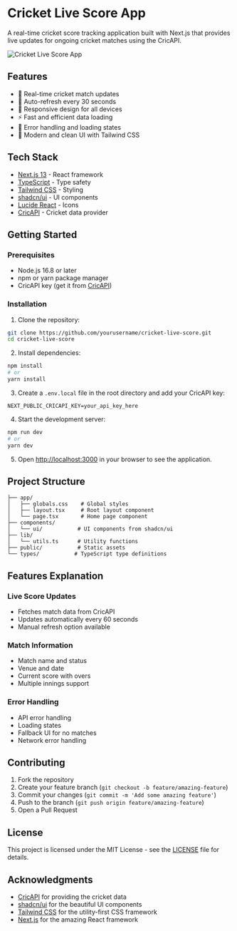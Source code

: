 # Cricket Live Score App

A real-time cricket score tracking application built with Next.js that provides live updates for ongoing cricket matches using the CricAPI.

![Cricket Live Score App](https://images.unsplash.com/photo-1531415074968-036ba1b575da?auto=format&fit=crop&q=80&w=1200&h=400)

## Features

- 🏏 Real-time cricket match updates
- 🔄 Auto-refresh every 30 seconds
- 📱 Responsive design for all devices
- ⚡ Fast and efficient data loading
- 🎯 Error handling and loading states
- 🎨 Modern and clean UI with Tailwind CSS

## Tech Stack

- [Next.js 13](https://nextjs.org/) - React framework
- [TypeScript](https://www.typescriptlang.org/) - Type safety
- [Tailwind CSS](https://tailwindcss.com/) - Styling
- [shadcn/ui](https://ui.shadcn.com/) - UI components
- [Lucide React](https://lucide.dev/) - Icons
- [CricAPI](https://cricketdata.org/) - Cricket data provider

## Getting Started

### Prerequisites

- Node.js 16.8 or later
- npm or yarn package manager
- CricAPI key (get it from [CricAPI](https://cricketdata.org/))

### Installation

1. Clone the repository:

```bash
git clone https://github.com/yourusername/cricket-live-score.git
cd cricket-live-score
```

2. Install dependencies:

```bash
npm install
# or
yarn install
```

3. Create a `.env.local` file in the root directory and add your CricAPI key:

```env
NEXT_PUBLIC_CRICAPI_KEY=your_api_key_here
```

4. Start the development server:

```bash
npm run dev
# or
yarn dev
```

5. Open [http://localhost:3000](http://localhost:3000) in your browser to see the application.

## Project Structure

```
├── app/
│   ├── globals.css    # Global styles
│   ├── layout.tsx     # Root layout component
│   └── page.tsx       # Home page component
├── components/
│   └── ui/           # UI components from shadcn/ui
├── lib/
│   └── utils.ts      # Utility functions
├── public/           # Static assets
└── types/           # TypeScript type definitions
```

## Features Explanation

### Live Score Updates

- Fetches match data from CricAPI
- Updates automatically every 60 seconds
- Manual refresh option available

### Match Information

- Match name and status
- Venue and date
- Current score with overs
- Multiple innings support

### Error Handling

- API error handling
- Loading states
- Fallback UI for no matches
- Network error handling

## Contributing

1. Fork the repository
2. Create your feature branch (`git checkout -b feature/amazing-feature`)
3. Commit your changes (`git commit -m 'Add some amazing feature'`)
4. Push to the branch (`git push origin feature/amazing-feature`)
5. Open a Pull Request

## License

This project is licensed under the MIT License - see the [LICENSE](LICENSE) file for details.

## Acknowledgments

- [CricAPI](https://cricketdata.org/) for providing the cricket data
- [shadcn/ui](https://ui.shadcn.com/) for the beautiful UI components
- [Tailwind CSS](https://tailwindcss.com/) for the utility-first CSS framework
- [Next.js](https://nextjs.org/) for the amazing React framework
